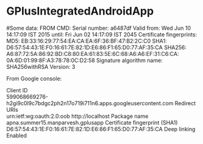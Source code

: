# GPlusIntegratedAndroidApp


#Some data:
FROM CMD:
Serial number: a6487df
Valid from: Wed Jun 10 14:17:09 IST 2015 until: Fri Jun 02 14:17:09 IST 2045
Certificate fingerprints:
         MD5:  EB:33:16:29:77:54:EA:CA:EA:6F:36:BF:47:B2:2C:C0
         SHA1: D6:57:54:43:1E:F0:16:61:7E:82:1D:E6:86:F1:65:D0:77:AF:35:CA
         SHA256: A6:87:72:5A:86:92:BD:C8:80:EA:61:83:5E:6C:68:A6:A6:EF:31:C6:CA:
0A:6D:01:99:8F:A3:78:78:0C:D2:58
         Signature algorithm name: SHA256withRSA
         Version: 3

From Google console:

Client ID	
599068669276-h2gi9c0l9c7bdgc2ph2n17o719i711n6.apps.googleusercontent.com
Redirect URIs	
urn:ietf:wg:oauth:2.0:oob
http://localhost
Package name	
apna.summer15.manparvesh.gplusapp
Certificate fingerprint (SHA1)	
D6:57:54:43:1E:F0:16:61:7E:82:1D:E6:86:F1:65:D0:77:AF:35:CA
Deep linking	
Enabled